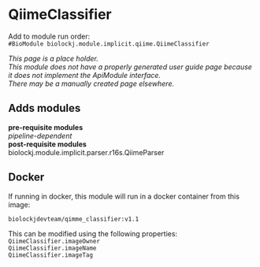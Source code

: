 # QiimeClassifier
Add to module run order:                    
`#BioModule biolockj.module.implicit.qiime.QiimeClassifier`

*This page is a place holder.*                   
*This module does not have a properly generated user guide page because it does not implement the ApiModule interface.*                   
*There may be a manually created page elsewhere.*

## Adds modules 
**pre-requisite modules**                    
*pipeline-dependent*                   
**post-requisite modules**                    
biolockj.module.implicit.parser.r16s.QiimeParser                   

## Docker 
If running in docker, this module will run in a docker container from this image:<br>
```
biolockjdevteam/qimme_classifier:v1.1
```
This can be modified using the following properties:<br>
`QiimeClassifier.imageOwner`<br>
`QiimeClassifier.imageName`<br>
`QiimeClassifier.imageTag`<br>


